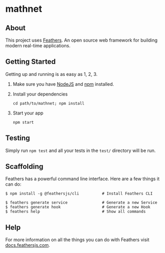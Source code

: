 # mathnet

>

## About

This project uses [Feathers](http://feathersjs.com). An open source web
framework for building modern real-time applications.

## Getting Started

Getting up and running is as easy as 1, 2, 3.

1. Make sure you have [NodeJS](https://nodejs.org/) and
   [npm](https://www.npmjs.com/) installed.
2. Install your dependencies

    ```
    cd path/to/mathnet; npm install
    ```

3. Start your app

    ```
    npm start
    ```

## Testing

Simply run `npm test` and all your tests in the `test/` directory will be run.

## Scaffolding

Feathers has a powerful command line interface. Here are a few things it can do:

```
$ npm install -g @feathersjs/cli          # Install Feathers CLI

$ feathers generate service               # Generate a new Service
$ feathers generate hook                  # Generate a new Hook
$ feathers help                           # Show all commands
```

## Help

For more information on all the things you can do with Feathers visit
[docs.feathersjs.com](http://docs.feathersjs.com).
